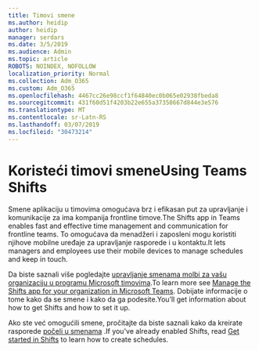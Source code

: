 ```yaml
---
title: Timovi smene
ms.author: heidip
author: heidip
manager: serdars
ms.date: 3/5/2019
ms.audience: Admin
ms.topic: article
ROBOTS: NOINDEX, NOFOLLOW
localization_priority: Normal
ms.collection: Adm_O365
ms.custom: Adm_O365
ms.openlocfilehash: 4467cc26e98ccf1f64840ec0b065e02938fbeda8
ms.sourcegitcommit: 431f60d51f4203b22e655a37358667d844e3e576
ms.translationtype: MT
ms.contentlocale: sr-Latn-RS
ms.lasthandoff: 03/07/2019
ms.locfileid: "30473214"
---
```

# <a name="using-teams-shifts"></a><span data-ttu-id="57ea2-102">Koristeći timovi smene</span><span class="sxs-lookup"><span data-stu-id="57ea2-102">Using Teams Shifts</span></span>

<span data-ttu-id="57ea2-103">Smene aplikaciju u timovima omogućava brz i efikasan put za upravljanje i komunikacije za ima kompanija frontline timove.</span><span class="sxs-lookup"><span data-stu-id="57ea2-103">The Shifts app in Teams enables fast and effective time management and communication for frontline teams.</span></span> <span data-ttu-id="57ea2-104">To omogućava da menadžeri i zaposleni mogu koristiti njihove mobilne uređaje za upravljanje rasporede i u kontaktu.</span><span class="sxs-lookup"><span data-stu-id="57ea2-104">It lets managers and employees use their mobile devices to manage schedules and keep in touch.</span></span>

<span data-ttu-id="57ea2-105">Da biste saznali više pogledajte [upravljanje smenama molbi za vašu organizaciju u programu Microsoft timovima](https://docs.microsoft.com/en-us/microsoftteams/manage-the-shifts-app-for-your-organization-in-teams).</span><span class="sxs-lookup"><span data-stu-id="57ea2-105">To learn more see [Manage the Shifts app for your organization in Microsoft Teams](https://docs.microsoft.com/en-us/microsoftteams/manage-the-shifts-app-for-your-organization-in-teams).</span></span> <span data-ttu-id="57ea2-106">Dobijate informacije o tome kako da se smene i kako da ga podesite.</span><span class="sxs-lookup"><span data-stu-id="57ea2-106">You’ll get information about how to get Shifts and how to set it up.</span></span>

<span data-ttu-id="57ea2-107">Ako ste već omogućili smene, pročitajte da biste saznali kako da kreirate rasporede [počeli u smenama](https://support.office.com/en-us/article/get-started-in-shifts-5f3e30d8-1821-4904-be26-c3cd25a497d6) .</span><span class="sxs-lookup"><span data-stu-id="57ea2-107">If you've already enabled Shifts, read [Get started in Shifts](https://support.office.com/en-us/article/get-started-in-shifts-5f3e30d8-1821-4904-be26-c3cd25a497d6) to learn how to create schedules.</span></span>

